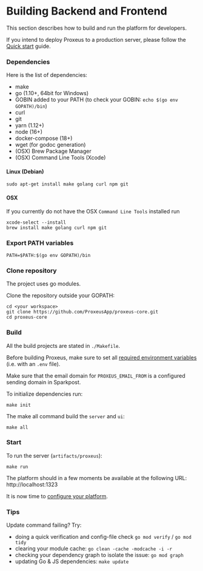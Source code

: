 # Building Backend and Frontend

This section describes how to build and run the platform for developers.

If you intend to deploy Proxeus to a production server, please follow the [Quick start](README) guide.

### Dependencies

Here is the list of dependencies:

+ make
+ go (1.10+, 64bit for Windows)
+ GOBIN added to your PATH (to check your GOBIN: `echo $(go env GOPATH)/bin`)
+ curl
+ git
+ yarn (1.12+)
+ node (16+)
+ docker-compose (18+)
+ wget (for godoc generation)
+ (OSX) Brew Package Manager
+ (OSX) Command Line Tools (Xcode)


#### Linux (Debian)

```
sudo apt-get install make golang curl npm git
```

#### OSX

If you currently do not have the OSX `Command Line Tools` installed run

```
xcode-select --install
brew install make golang curl npm git
```

### Export PATH variables
```
PATH=$PATH:$(go env GOPATH)/bin
```

### Clone repository

The project uses go modules.

Clone the repository outside your GOPATH:
```
cd <your workspace>
git clone https://github.com/ProxeusApp/proxeus-core.git
cd proxeus-core
```

### Build

All the build projects are stated in `./Makefile`.

Before building Proxeus, make sure to set all [required environment variables](build_docker.md) (i.e. with an `.env` file).

Make sure that the email domain for `PROXEUS_EMAIL_FROM` is a configured sending domain in Sparkpost.

To initialize dependencies run:
```
make init
```

The make all command build the `server` and `ui`:
```
make all
```

### Start

To run the server (`artifacts/proxeus`):

```
make run
```

The platform should in a few moments be available at the following URL: http://localhost:1323

It is now time to [configure your platform](configure.md).

### Tips

Update command failing? Try:

- doing a quick verification and config-file check
`go mod verify` / `go mod tidy`
- clearing your module cache:
`go clean -cache -modcache -i -r`
- checking your dependency graph to isolate the issue:
`go mod graph`
- updating Go & JS dependencies:
`make update`
